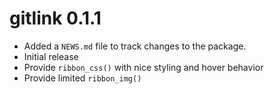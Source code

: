 # gitlink 0.1.1

* Added a `NEWS.md` file to track changes to the package.
* Initial release
* Provide `ribbon_css()` with nice styling and hover behavior
* Provide limited `ribbon_img()`
